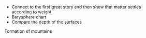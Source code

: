 
- Connect to the first great story and then show that matter settles according to weight. 
- Barysphere chart
- Compare the depth of the surfaces

Formation of mountains 

